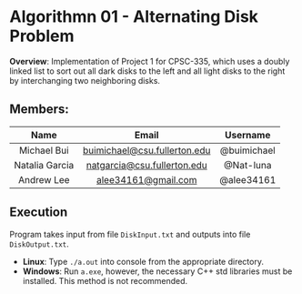 # Algorithmn 01 - Alternating Disk Problem
  
  **Overview**: Implementation of Project 1 for CPSC-335, which uses a doubly linked list to sort out all dark disks to the left and all light disks to the right by interchanging two neighboring disks.

## Members:
  
   | **Name** | **Email**| **Username** |
   | :----: | :------: | :-------:    |
   | Michael Bui | <buimichael@csu.fullerton.edu> | @buimichael |
   | Natalia Garcia | <natgarcia@csu.fullerton.edu> | @Nat-luna |
   | Andrew Lee | <alee34161@gmail.com> | @alee34161 | 

## Execution

   Program takes input from file `DiskInput.txt` and outputs into file `DiskOutput.txt`.

   * **Linux**: Type `./a.out` into console from the appropriate directory.
   * **Windows**: Run `a.exe`, however, the necessary C++ std libraries must be installed. This method is not recommended.
